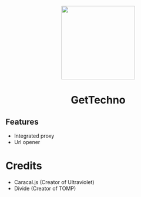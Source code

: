 <p align="center"><img src="https://languefrancaise.cf/img/logo.PNG" height="200">
</p>

<h1 align="center">GetTechno</h1>

## Features
- Integrated proxy
- Url opener

# Credits

- Caracal.js (Creator of Ultraviolet)
- Divide (Creator of TOMP)


